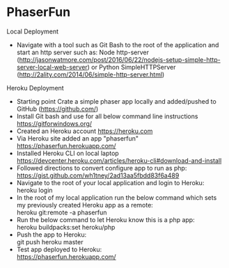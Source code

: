 # PhaserFun

Local Deployment
  - Navigate with a tool such as Git Bash to the root of the application and start an http server such as:
      Node http-server (http://jasonwatmore.com/post/2016/06/22/nodejs-setup-simple-http-server-local-web-server)
      or
      Python SimpleHTTPServer (http://2ality.com/2014/06/simple-http-server.html)

Heroku Deployment
 - Starting point
      Crate a simple phaser app locally and added/pushed to GitHub (https://github.com/)
 - Install Git bash and use for all below command line instructions
      https://gitforwindows.org/
 - Created an Heroku account
      https://heroku.com
 - Via Heroku site added an app "phaserfun"
      https://phaserfun.herokuapp.com/
 - Installed Heroku CLI on local laptop
      https://devcenter.heroku.com/articles/heroku-cli#download-and-install
 - Followed directions to convert configure app to run as php:  
      https://gist.github.com/wh1tney/2ad13aa5fbdd83f6a489
 - Navigate to the root of your local application and login to Heroku:     
      heroku login     
 - In the root of my local application run the below command which
      sets my previously created Heroku app as a remote:  
      heroku git:remote -a phaserfun
 - Run the below command to let Heroku know this is a php app:  
      heroku buildpacks:set heroku/php
 - Push the app to Heroku:  
      git push heroku master
 - Test app deployed to Heroku:  
      https://phaserfun.herokuapp.com/

